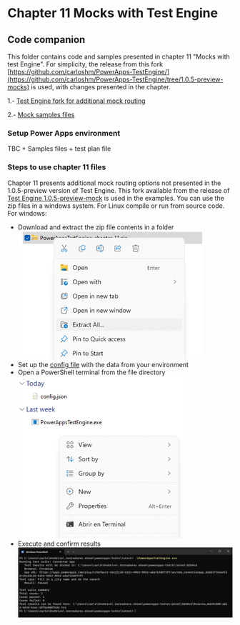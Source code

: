 # Chapter 11 Mocks with Test Engine
## Code companion

This folder contains code and samples presented in chapter 11 "Mocks with test Engine". For simplicity, the release from this fork [https://github.com/carloshm/PowerApps-TestEngine/](https://github.com/carloshm/PowerApps-TestEngine/tree/1.0.5-preview-mocks) is used, with changes presented in the chapter.

1.- [Test Engine fork for additional mock routing](PowerAppsTestEngine_chapter_11.zip)

2.- [Mock samples files](mock-samples.zip)

### Setup Power Apps environment
TBC + Samples files + test plan file

### Steps to use chapter 11 files
Chapter 11 presents additional mock routing options not presented in the 1.0.5-preview version of Test Engine. This fork available from the release of [Test Engine 1.0.5-preview-mock](https://github.com/carloshm/PowerApps-TestEngine/tree/1.0.5-preview-mocks) is used in the examples.
You can use the zip files in a windows system. For Linux compile or run from source code.
For windows:
- Download and extract the zip file contents in a folder
![Alt text](extract-files_screenshot.png)
- Set up the [config file](https://github.com/microsoft/PowerApps-TestEngine#2-set-up-the-config-file) with the data from your environment
- Open a PowerShell terminal from the file directory
![Alt text](open-terminal_screenshot.png)
- Execute and confirm results
![Alt text](run-files_screenshot.png)